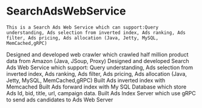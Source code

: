 # SearchAdsWebService
	This is a Search Ads Web Service which can support:Query understanding, Ads selection from inverted index, Ads ranking, Ads filter, Ads pricing, Ads allocation (Java, Jetty, MySQL, MemCached,gRPC)

Designed and developed web crawler which crawled half million product data from Amazon (Java, JSoup, Proxy)	Designed and developed Search Ads Web Service which support: Query understanding,	Ads selection from inverted index, Ads ranking, Ads filter, Ads pricing, Ads allocation (Java, Jetty, MySQL, MemCached,gRPC)	Built Ads inverted index with Memcached	Built Ads forward index with My SQL Database which store Ads Id, bid, title, url,campaign data.	Built Ads Index Server which use gRPC to send ads candidates to Ads Web Server